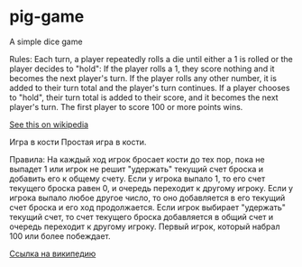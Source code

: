 # pig-game
A simple dice game

Rules:
Each turn, a player repeatedly rolls a die until either a 1 is rolled or the player decides to "hold":
If the player rolls a 1, they score nothing and it becomes the next player's turn.
If the player rolls any other number, it is added to their turn total and the player's turn continues.
If a player chooses to "hold", their turn total is added to their score, and it becomes the next player's turn.
The first player to score 100 or more points wins.

<a href="https://en.wikipedia.org/wiki/Pig_(dice_game)">See this on wikipedia</a>

Игра в кости
Простая игра в кости.

Правила: 
На каждый ход игрок бросает кости до тех пор, пока не выпадет 1 или игрок не решит "удержать" текущий счет броска и добавить его к общему счету.
Если у игрока выпало 1, то его счет текущего броска равен 0, и очередь переходит к другому игроку.
Если у игрока выпало любое другое число, то оно добавляется в его текущий счет броска и его ход продолжается.
Если игрок выбирает "удержать" текущий счет, то счет текущего броска добавляется в общий счет и очередь переходит к другому игроку.
Первый игрок, который набрал 100 или более побеждает.

<a href="https://en.wikipedia.org/wiki/Pig_(dice_game)">Ссылка на википедию</a>
